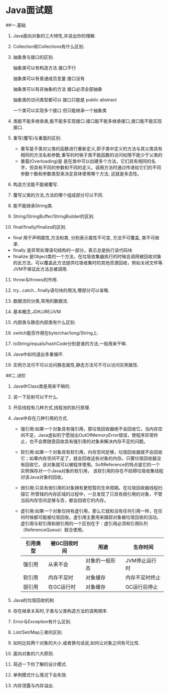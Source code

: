 # Java面试题
##一.基础
1. Java面向对象的三大特性,并说出你的理解.    

2. Collection和Collections有什么区别.

3. 抽象类与接口的区别.

   抽象类可以有构造方法 接口不行

   抽象类可以有普通成员变量 接口没有

   抽象类可以有非抽象的方法 接口必须全部抽象

   抽象类的访问类型都可以 接口只能是 public abstract

   一个类可以实现多个接口 但只能继承一个抽象类

4. 类能不能多继承类,能不能多实现接口.接口能不能多继承接口,接口能不能实现接口.

5. 重写(覆写)与重载的区别.

   * 重写是子类对父类的函数进行重新定义,即子类中定义的方法与其父类具有相同的方法名和参数,重写的时候子类不能函数的访问权限不能少于父类的

   - 重载(Overloading)是 是在类中可以创建多个方法，它们具有相同的名字，但具有不同的参数和不同的定义。调用方法时通过传递给它们的不同参数个数和参数类型来决定具体使用哪个方法, 这就是多态性。

6. 构造方法能不能被覆写.

7. 覆写父类的方法,方法的哪个组成部分可以不同.

8. 能不能继承String类.

9. String/StringBuffer/StringBuilder的区别.

10. final/finally/finalize的区别.

   - final 用于声明属性,方法和类, 分别表示属性不可变, 方法不可覆盖, 类不可继承.
   - finally 是异常处理语句结构的一部分，表示总是执行该代码块
   - finalize 是Object类的一个方法，在垃圾收集器执行的时候会调用被回收对象的此方法，可以覆盖此方法提供垃圾收集时的其他资源回收，例如关闭文件等. JVM不保证此方法总被调用.

11. throw与throws的作用.

12. try…catch…finally语句块的用法,哪部分可以省略.

13. 数据流的分类,常用的数据流.

14. 基本概念,JDK/JRE/JVM

15. 内部类与静态内部类有什么区别.

16. switch能否作用在byte/char/long/String上.

17. toString/equals/hashCode分别是谁的方法,一般用来干嘛.

18. Java中如何退出多重循环.

19. 实例方法可不可以访问静态属性,静态方法可不可以访问实例属性.

##二.进阶

1. Java中Class类是用来干嘛的.

2. 说一下反射可以干什么.

3. 开启线程有几种方式,线程池的执行原理.

4. Java中存在几种引用的方式.

   - 强引用:如果一个对象具有强引用，那垃圾回收器绝不会回收它。当内存空间不足，Java虚拟机宁愿抛出OutOfMemoryError错误，使程序异常终止，也不会靠随意回收具有强引用的对象来解决内存不足的问题。

   - 软引用:如果一个对象具有软引用，内存空间足够，垃圾回收器就不会回收它；如果内存空间不足了，就会回收这些对象的内存。只要垃圾回收器没有回收它，该对象就可以被程序使用。SoftReference的特点是它的一个实例保存对一个Java对象的软引用， 该软引用的存在不妨碍垃圾收集线程对该Java对象的回收。

   - 弱引用:只具有弱引用的对象拥有更短暂的生命周期。在垃圾回收器线程扫描它 所管辖的内存区域的过程中，一旦发现了只具有弱引用的对象，不管当前内存空间足够与否，都会回收它的内存。

   - 虚引用:如果一个对象仅持有虚引用，那么它就和没有任何引用一样，在任何时候都可能被垃圾回收。虚引用主要用来跟踪对象被垃圾回收的活动。虚引用与软引用和弱引用的一个区别在于：虚引用必须和引用队列（ReferenceQueue）联合使用。

     | 引用类型 | 被GC回收时间 | 用途      | 生存时间     |
     | ---- | ------- | ------- | -------- |
     | 强引用  | 从来不会    | 对象的一般形态 | JVM停止运行时 |
     | 软引用  | 内存不足时   | 对象缓存    | 内存不足时终止  |
     | 弱引用  | 在GC运行时  | 对象缓存    | GC运行后停止  |

5. Java的垃圾回收机制.

6. 存在继承关系时,子类与父类构造方法的调用顺序.

7. Error与Exception有什么区别.

8. List/Set/Map三者的区别.

9. 如何比较两个对象的大小.或者换句话说,如何让对象之间有可比性.

10. 面向对象的六大原则.

11. 简述一下你了解的设计模式.

12. 单例模式什么情况下会失效.

13. 内存泄露与内存溢出.

